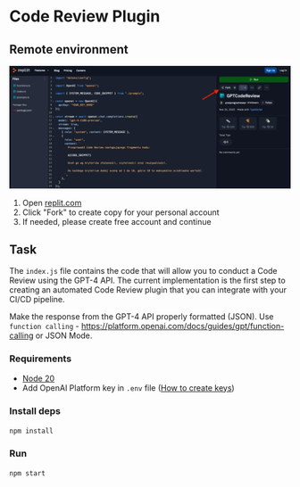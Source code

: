 # Code Review Plugin

## Remote environment

![](../_resources/img/fork-code-review.png)

1. Open [replit.com](https://replit.com/@przeprogramowan/GPTCodeReview)
2. Click "Fork" to create copy for your personal account
3. If needed, please create free account and continue

## Task

The `index.js` file contains the code that will allow you to conduct a Code Review using the GPT-4 API. The current implementation is the first step to creating an automated Code Review plugin that you can integrate with your CI/CD pipeline.

Make the response from the GPT-4 API properly formatted (JSON). Use `function calling` - https://platform.openai.com/docs/guides/gpt/function-calling or JSON Mode.

### Requirements

* [Node 20](https://nodejs.org/en)
* Add OpenAI Platform key in `.env` file ([How to create keys](https://platform.openai.com/account/api-keys))

### Install deps

`npm install`

### Run

`npm start`
